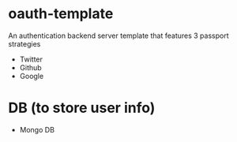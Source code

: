 # oauth-template

An authentication backend server template that features 3 passport strategies
- Twitter
- Github
- Google


# DB (to store user info)
- Mongo DB

